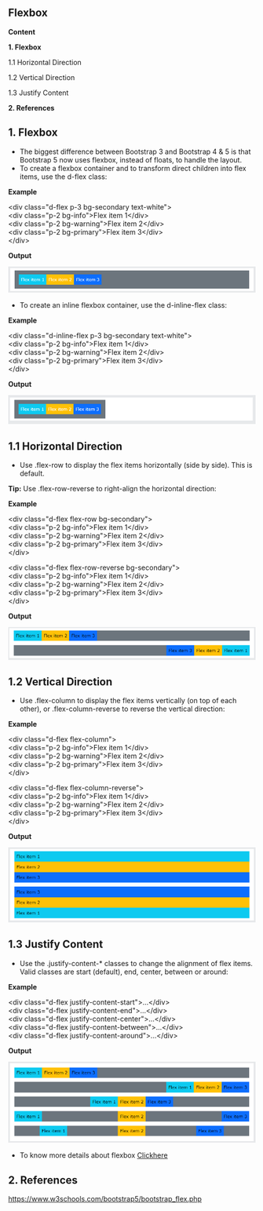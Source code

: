 ## Flexbox

**Content**

**1. Flexbox**

1.1 Horizontal Direction

1.2 Vertical Direction

1.3 Justify Content

**2. References**

## 1. Flexbox

-   The biggest difference between Bootstrap 3 and Bootstrap 4 & 5 is that Bootstrap 5 now uses flexbox, instead of floats, to handle the layout.
-   To create a flexbox container and to transform direct children into flex items, use the d-flex class:

**Example**

\<div class="d-flex p-3 bg-secondary text-white"\>  
\<div class="p-2 bg-info"\>Flex item 1\</div\>  
\<div class="p-2 bg-warning"\>Flex item 2\</div\>  
\<div class="p-2 bg-primary"\>Flex item 3\</div\>  
\</div\>

**Output**

![](media/b63fc21de23928964998d3462960b7cd.png)

-   To create an inline flexbox container, use the d-inline-flex class:

**Example**

\<div class="d-inline-flex p-3 bg-secondary text-white"\>  
\<div class="p-2 bg-info"\>Flex item 1\</div\>  
\<div class="p-2 bg-warning"\>Flex item 2\</div\>  
\<div class="p-2 bg-primary"\>Flex item 3\</div\>  
\</div\>

**Output**

![](media/3c79e609d6952062a9e94569f93c0449.png)

## 1.1 Horizontal Direction

-   Use .flex-row to display the flex items horizontally (side by side). This is default.

**Tip:** Use .flex-row-reverse to right-align the horizontal direction:

**Example**

\<div class="d-flex flex-row bg-secondary"\>  
\<div class="p-2 bg-info"\>Flex item 1\</div\>  
\<div class="p-2 bg-warning"\>Flex item 2\</div\>  
\<div class="p-2 bg-primary"\>Flex item 3\</div\>  
\</div\>

\<div class="d-flex flex-row-reverse bg-secondary"\>  
\<div class="p-2 bg-info"\>Flex item 1\</div\>  
\<div class="p-2 bg-warning"\>Flex item 2\</div\>  
\<div class="p-2 bg-primary"\>Flex item 3\</div\>  
\</div\>

**Output**

![](media/3ac8221360c334ee7fe8e8b43006e7c9.png)

## 1.2 Vertical Direction

-   Use .flex-column to display the flex items vertically (on top of each other), or .flex-column-reverse to reverse the vertical direction:

**Example**

\<div class="d-flex flex-column"\>  
\<div class="p-2 bg-info"\>Flex item 1\</div\>  
\<div class="p-2 bg-warning"\>Flex item 2\</div\>  
\<div class="p-2 bg-primary"\>Flex item 3\</div\>  
\</div\>

\<div class="d-flex flex-column-reverse"\>  
\<div class="p-2 bg-info"\>Flex item 1\</div\>  
\<div class="p-2 bg-warning"\>Flex item 2\</div\>  
\<div class="p-2 bg-primary"\>Flex item 3\</div\>  
\</div\>

**Output**

![](media/7c3c16592f2f8718d3a7ebe48a48f6be.png)

## 1.3 Justify Content

-   Use the .justify-content-\* classes to change the alignment of flex items. Valid classes are start (default), end, center, between or around:

**Example**

\<div class="d-flex justify-content-start"\>...\</div\>  
\<div class="d-flex justify-content-end"\>...\</div\>  
\<div class="d-flex justify-content-center"\>...\</div\>  
\<div class="d-flex justify-content-between"\>...\</div\>  
\<div class="d-flex justify-content-around"\>...\</div\>

**Output**

![](media/6176c83fbb84d86242090dbf069fc6f1.png)

-   To know more details about flexbox [Clickhere](https://www.w3schools.com/bootstrap5/bootstrap_flex.php)

## 2. References

https://www.w3schools.com/bootstrap5/bootstrap_flex.php
